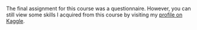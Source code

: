 The final assignment for this course was a questionnaire. However, you can still view some skills I acquired from this course by visiting my [profile on Kaggle](https://www.kaggle.com/korfanakis/code). 
